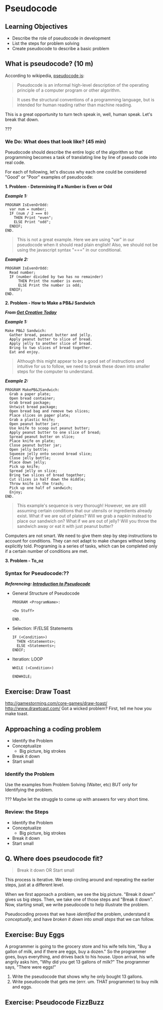 # Pseudocode

## Learning Objectives
- Describe the role of pseudocode in development
- List the steps for problem solving
- Create pseudocode to describe a basic problem


## What is pseudocode? (10 m)

According to wikipedia, [pseudocode is](https://en.wikipedia.org/wiki/Pseudocode):
> Pseudocode is an informal high-level description of the operating principle of a computer program or other algorithm.

> It uses the structural conventions of a programming language, but is intended for human reading rather than machine reading.

This is a great opportunity to turn tech speak in, well, human speak. Let's break that down.

???

### We Do: What does that look like? (45 min)

Pseudocode should describe the entire logic of the algorithm so that programming becomes a task of translating line by line of pseudo code into real code. 

For each of following, let's discuss why each one could be considered "Good" or "Poor" examples of pseudocode:

**1. Problem - Determining If a Number is Even or Odd**

***Example 1:***
```
PROGRAM IsEvenOrOdd:
  var num = number;
  IF (num / 2 === 0)
    THEN Print "even";
    ELSE Print "odd";
  ENDIF;
END.
```
>This is not a great example. Here we are using "var" in our pseudocode when it should read plain english! Also, we should not be using the javascript syntax "===" in our conditional. 

***Example 2:***
```
PROGRAM IsEvenOrOdd:
  Read number;
  IF (number divided by two has no remainder)
      THEN Print the number is even;
      ELSE Print the number is odd;
  ENDIF;
END.
```

**2. Problem - How to Make a PB&J Sandwich**

***From [Get Creative Today](http://getcreativetoday.com/lessons/pseudo-code-flowcharts/)***

***Example 1:***
```
Make PB&J Sandwich:
  Gather bread, peanut butter and jelly.
  Apply peanut butter to slice of bread.
  Apply jelly to another slice of bread.
  Bring to two slices of bread together.
  Eat and enjoy.

```
>Although this might appear to be a good set of instructions and intuitive for us to follow, we need to break these down into smaller steps for the computer to understand.

***Example 2:***
```
PROGRAM MakePB&JSandwich:
  Grab a paper plate;
  Open bread container;
  Grab bread package;
  Untwist bread package;
  Open bread bag and remove two slices;
  Place slices on paper plate;
  Grab a plastic knife;
  Open peanut butter jar;
  Use knife to scoop out peanut butter;
  Apply peanut butter to one slice of bread;
  Spread peanut butter on slice;
  Place knife on plate;
  Close peanut butter jar;
  Open jelly bottle;
  Squeeze jelly onto second bread slice;
  Close jelly bottle;
  Place down jelly;
  Pick up knife;
  Spread jelly on slice;
  Bring two slices of bread together;
  Cut slices in half down the middle;
  Throw knife in the trash;
  Pick up one half of sandwich;
  Enjoy;
END.  
```
>This example's sequence is very thorough! However, we are still assuming certain conditions that our utensils or ingredients already exist. What if we are out of plates? Will we grab a napkin instead to place our sandwich on? What if we are out of jelly? Will you throw the sandwich away or eat it with just peanut butter?

Computers are not smart. We need to give them step by step instructions to account for conditions. They can not adapt to make changes without being explicitly told. Programing is a series of tasks, which can be completed only if a certain number of conditions are met.

**3. Problem - To_oz**

<!--I added this structure as I was looking up PseudoCode examples so feel free to take it out or if you would like me to expand on it I can as well-->

### Syntax for Pseudocode:??

***Referencing: [Introduction to Pseudocode](http://www.slideshare.net/DamianGordon1/pseudocode-10373156)***

* General Structure of Pseudocode
  ```text
  PROGRAM <ProgramName>:

  <Do Stuff>

  END.
  ```

* Selection: IF/ELSE Statements
  ```
  IF (<Condition>)
    THEN <Statements>;
    ELSE <Statements>;
  ENDIF;

  ```
* Iteration: LOOP
  ```
  WHILE (<Condition>)
  
  ENDWHILE;
  ```

## Exercise: Draw Toast
http://gamestorming.com/core-games/draw-toast/
http://www.drawtoast.com/
Got a wicked problem? First, tell me how you make toast.


## Approaching a coding problem

- Identify the Problem
- Conceptualize
  - Big picture, big strokes
- Break it down
- Start small

### Identify the Problem

Use the examples from Problem Solving (Waiter, etc) BUT only for Identifying the problem.  

??? Maybe let the struggle to come up with answers for very short time.

### Review: the Steps

- Identify the Problem
- Conceptualize
  - Big picture, big strokes
- Break it down
- Start small

Q. Where does pseudocode fit?
---

> Break it down OR Start small

This process is iterative.  We keep circling around and repeating the earlier steps, just at a different level.

When we first approach a problem, we see the big picture.  "Break it down" gives us big steps.  Then, we take one of those steps and "Break it down".  Now, starting small, we write pseudocode to help illustrate the problem.  

Pseudocoding proves that we have *identified* the problem, understand it *conceptually*, and have *broken it down* into *small steps* that we can follow.


## Exercise: Buy Eggs

A programmer is going to the grocery store and his wife tells him, "Buy a gallon of milk, and if there are eggs, buy a dozen." So the programmer goes, buys everything, and drives back to his house. Upon arrival, his wife angrily asks him, "Why did you get 13 gallons of milk?" The programmer says, "There were eggs!"

1. Write the pseudocode that shows why he only bought 13 gallons.
2. Write pseudocode that gets me (errr.  um.  THAT programmer) to buy milk and eggs.

## Exercise: Pseudocode FizzBuzz
